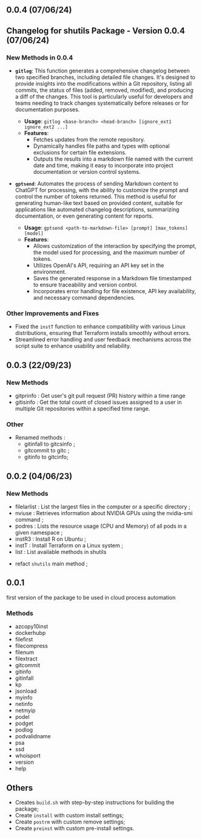 ## 0.0.4 (07/06/24)

## Changelog for shutils Package - Version 0.0.4 (07/06/24)

### New Methods in 0.0.4

- **`gitlog`**: This function generates a comprehensive changelog between two specified branches, including detailed file changes. It's designed to provide insights into the modifications within a Git repository, listing all commits, the status of files (added, removed, modified), and producing a diff of the changes. This tool is particularly useful for developers and teams needing to track changes systematically before releases or for documentation purposes.

  - **Usage**: `gitlog <base-branch> <head-branch> [ignore_ext1 ignore_ext2 ...]`
  - **Features**:
    - Fetches updates from the remote repository.
    - Dynamically handles file paths and types with optional exclusions for certain file extensions.
    - Outputs the results into a markdown file named with the current date and time, making it easy to incorporate into project documentation or version control systems.

- **`gptsend`**: Automates the process of sending Markdown content to ChatGPT for processing, with the ability to customize the prompt and control the number of tokens returned. This method is useful for generating human-like text based on provided content, suitable for applications like automated changelog descriptions, summarizing documentation, or even generating content for reports.

  - **Usage**: `gptsend <path-to-markdown-file> [prompt] [max_tokens] [model]`
  - **Features**:
    - Allows customization of the interaction by specifying the prompt, the model used for processing, and the maximum number of tokens.
    - Utilizes OpenAI's API, requiring an API key set in the environment.
    - Saves the generated response in a Markdown file timestamped to ensure traceability and version control.
    - Incorporates error handling for file existence, API key availability, and necessary command dependencies.

### Other Improvements and Fixes
- Fixed the `instT` function to enhance compatibility with various Linux distributions, ensuring that Terraform installs smoothly without errors.
- Streamlined error handling and user feedback mechanisms across the script suite to enhance usability and reliability.


## 0.0.3 (22/09/23)

### New Methods
- gitprinfo : Get user's git pull request (PR) history within a time range
- gitisinfo : Get the total count of closed issues assigned to a user in multiple Git repositories within a specified time range.

### Other
- Renamed methods :
    * gitinfall to gitcsinfo ;
    * gitcommit to gitc ;
    * gitinfo to gitcinfo;
    
## 0.0.2 (04/06/23)

### New Methods

* filelarlist : List the largest files in the computer or a specific directory ;
* nviuse : Retrieves information about NVIDIA GPUs using the nvidia-smi command ;
* podres : Lists the resource usage (CPU and Memory) of all pods in a given namespace ;
* instR3 : Install R on Ubuntu ;
* instT : Install Terraform on a Linux system ;
* list : List available methods in shutils

 - refact `shutils` main method ;

## 0.0.1

first version of the package to be used in cloud process automation

### Methods

* azcopy10inst
* dockerhubp
* filefirst
* filecompress
* filenum
* filextract
* gitcommit
* gitinfo
* gitinfall
* kp
* jsonload
* myinfo
* netinfo
* netmyip
* podel
* podget
* podlog
* podvalidname
* psa
* ssd
* whoisport
* version
* help

## Others

* Creates `build.sh` with step-by-step instructions for building the package;
* Create `install` with custom install settings;
* Create `postrm` with custom remove settings;
* Create `preinst` with custom pre-install settings.


